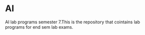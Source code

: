 # AI
AI lab programs semester 7.This is the repository that cointains lab programs for end sem lab exams.
